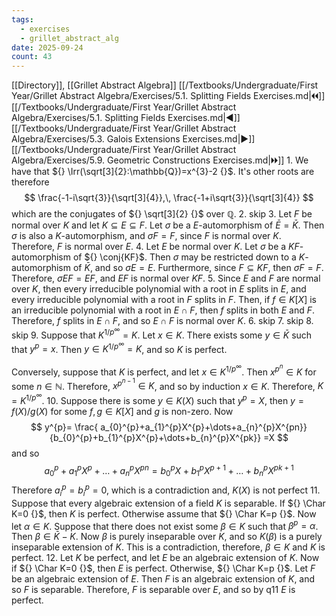 ```yaml
---
tags:
  - exercises
  - grillet_abstract_alg
date: 2025-09-24
count: 43
---
```

[[Directory]], [[Grillet Abstract Algebra]]
[[/Textbooks/Undergraduate/First Year/Grillet Abstract Algebra/Exercises/5.1. Splitting Fields Exercises.md|🞀🞀]] [[/Textbooks/Undergraduate/First Year/Grillet Abstract Algebra/Exercises/5.1. Splitting Fields Exercises.md|◀]] [[/Textbooks/Undergraduate/First Year/Grillet Abstract Algebra/Exercises/5.3. Galois Extensions Exercises.md|▶]] [[/Textbooks/Undergraduate/First Year/Grillet Abstract Algebra/Exercises/5.9. Geometric Constructions Exercises.md|🞂🞂]]
1. 
We have that ${} \Irr(\sqrt[3]{2}:\mathbb{Q})=x^{3}-2 {}$. It's other roots are therefore
$$
\frac{-1-i\sqrt{3}}{\sqrt[3]{4}},\, \frac{-1+i\sqrt{3}}{\sqrt[3]{4}}
$$
which are the conjugates of ${} \sqrt[3]{2} {}$ over $\mathbb{Q}$. 
2. skip
3. 
Let $F$ be normal over $K$ and let ${} K \subseteq E \subseteq F {}$. Let $\sigma$ be a $E {}$-automorphism of ${} \bar{E}=\bar{K} {}$. Then $\sigma$ is also a $K$-automorphism, and $\sigma F=F {}$, since $F$ is normal over $K$. Therefore, $F$ is normal over $E$.
4. 
Let $E$ be normal over $K$. Let $\sigma {}$ be a $KF {}$-automorphism of ${} \conj{KF}$. Then $\sigma$ may be restricted down to a $K$-automorphism of ${} \bar{K} {}$, and so $\sigma E=E {}$. Furthermore, since ${} F \subseteq KF {}$, then ${} \sigma F=F {}$. Therefore, ${} \sigma EF=EF {}$, and $EF$ is normal over $KF$.
5. 
Since $E$ and $F$ are normal over $K$, then every irreducible polynomial with a root in $E$ splits in $E$, and every irreducible polynomial with a root in $F$ splits in $F$. Then, if ${} f \in K[X] {}$ is an irreducible polynomial with a root in ${} E\cap F {}$, then $f$ splits in both $E$ and $F$. Therefore, $f$ splits in ${} E \cap F {}$, and so ${} E \cap  F {}$ is normal over $K$. 
6. 
skip
7. 
skip
8. 
skip
9. 
Suppose that ${} K^{1 /p^{\infty }}=K {}$. Let ${} x \in K {}$. There exists some ${} y \in \bar{K} {}$ such that ${} y^{p}=x {}$. Then ${} y \in K^{1/p^{\infty }}=K {}$, and so $K$ is perfect.

Conversely, suppose that $K$ is perfect, and let ${} x \in K^{1/p^{\infty }} {}$. Then ${} x^{p^{n}} \in K {}$ for some ${} n \in \mathbb{N} {}$. Therefore, ${} x^{p^{n-1}} \in K {}$, and so by induction ${} x \in K {}$. Therefore, ${} K=K^{1/p^{\infty }} {}$.
10. 
Suppose there is some ${} y \in K(X) {}$ such that ${} y^{p}=X {}$, then ${} y=f(X) {} / g(X) {}$ for some ${} f,\, g \in K[X] {}$ and ${} g$ is non-zero. Now 
$$
y^{p}= \frac{ a_{0}^{p}+a_{1}^{p}X^{p}+\dots+a_{n}^{p}X^{pn}}{b_{0}^{p}+b_{1}^{p}X^{p}+\dots+b_{n}^{p}X^{pk}} =X
$$
and so
$$
 a_{0}^{p}+a_{1}^{p}X^{p}+\dots+a_{n}^{p}X^{pn}=b_{0}^{p}X+b_{1}^{p}X^{p+1}+\dots+b_{n}^{p}X^{pk+1}
$$
Therefore ${} a_{i}^{p}=b_{i}^{p}=0 {}$, which is a contradiction and, ${} K(X) {}$ is not perfect
11. 
Suppose that every algebraic extension of a field ${} K {}$ is separable. If ${} \Char K=0 {}$, then $K {}$ is perfect. Otherwise assume that ${} \Char K=p {}$. Now let ${} \alpha \in K {}$. Suppose that there does not exist some ${} \beta \in K {}$ such that ${} \beta^{p}=\alpha {}$. Then ${} \beta \in \bar{K} -K {}$. Now $\beta$ is purely inseparable over $K {}$, and so ${} K(\beta) {}$ is a purely inseparable extension of $K$. This is a contradiction, therefore, ${} \beta \in K {}$ and $K$ is perfect.
12. 
Let $K$ be perfect, and let $E$ be an algebraic extension of $K$. Now if ${} \Char K=0 {}$, then $E$ is perfect. Otherwise, ${} \Char K=p {}$. Let ${} F {}$ be an algebraic extension of $E$. Then $F$ is an algebraic extension of $K$, and so $F$ is separable. Therefore, $F$ is separable over $E$, and so by q11 $E$ is perfect.
